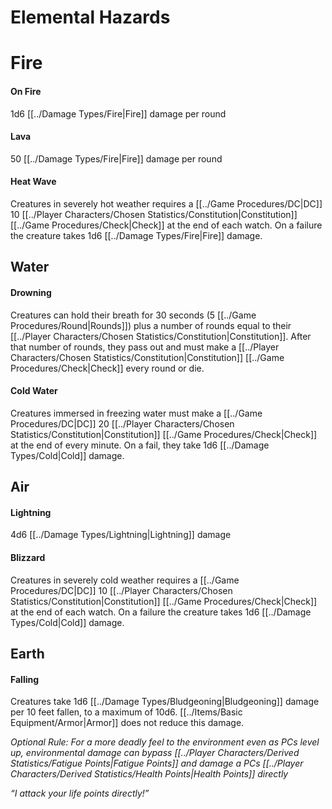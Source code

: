 # Elemental Hazards

# Fire
#### On Fire
1d6 [[../Damage Types/Fire\|Fire]] damage per round
#### Lava
50 [[../Damage Types/Fire\|Fire]] damage per round
#### Heat Wave
Creatures in severely hot weather requires a [[../Game Procedures/DC\|DC]] 10 [[../Player Characters/Chosen Statistics/Constitution\|Constitution]] [[../Game Procedures/Check\|Check]] at the end of each watch. On a failure the creature takes 1d6 [[../Damage Types/Fire\|Fire]] damage.
## Water
#### Drowning
Creatures can hold their breath for 30 seconds (5 [[../Game Procedures/Round\|Rounds]]) plus a number of rounds equal to their [[../Player Characters/Chosen Statistics/Constitution\|Constitution]]. After that number of rounds, they pass out and must make a [[../Player Characters/Chosen Statistics/Constitution\|Constitution]] [[../Game Procedures/Check\|Check]] every round or die. 
#### Cold Water
Creatures immersed in freezing water must make a [[../Game Procedures/DC\|DC]] 20 [[../Player Characters/Chosen Statistics/Constitution\|Constitution]] [[../Game Procedures/Check\|Check]] at the end of every minute. On a fail, they take 1d6 [[../Damage Types/Cold\|Cold]] damage. 
## Air
#### Lightning
4d6 [[../Damage Types/Lightning\|Lightning]] damage
#### Blizzard
Creatures in severely cold weather requires a [[../Game Procedures/DC\|DC]] 10 [[../Player Characters/Chosen Statistics/Constitution\|Constitution]] [[../Game Procedures/Check\|Check]] at the end of each watch. On a failure the creature takes 1d6 [[../Damage Types/Cold\|Cold]] damage.
## Earth
#### Falling
Creatures take 1d6 [[../Damage Types/Bludgeoning\|Bludgeoning]] damage per 10 feet fallen, to a maximum of 10d6.
	 [[../Items/Basic Equipment/Armor\|Armor]] does not reduce this damage.

*Optional Rule:*
*For a more deadly feel to the environment even as PCs level up, environmental damage can bypass [[../Player Characters/Derived Statistics/Fatigue Points\|Fatigue Points]] and damage a PCs [[../Player Characters/Derived Statistics/Health Points\|Health Points]] directly*

*“I attack your life points directly!”*